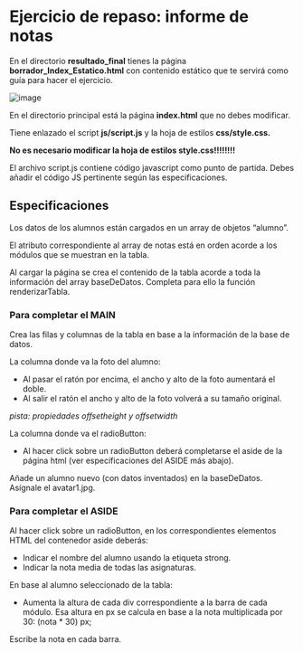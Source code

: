 # Ejercicio de repaso: informe de notas

En el directorio **resultado_final** tienes la página **borrador_Index_Estatico.html** con contenido estático que te servirá como guía para hacer el ejercicio. 

![image](https://user-images.githubusercontent.com/91023374/235069020-3a088b67-3750-41cb-a86b-103742dbc2d9.png)

En el directorio principal está la página **index.html** que no debes modificar. 

Tiene enlazado el script **js/script.js** y la hoja de estilos **css/style.css.**

**No es necesario modificar la hoja de estilos style.css!!!!!!!!**

El archivo script.js contiene código javascript como punto de partida. Debes añadir el código JS pertinente según las especificaciones.

## Especificaciones

Los datos de los alumnos están cargados en un array de objetos “alumno”. 

El atributo correspondiente al array de notas está en orden acorde a los módulos que se muestran en la tabla.

Al cargar la página se crea el contenido de la tabla acorde a toda la información del array baseDeDatos. Completa para ello la función renderizarTabla.

### Para completar el MAIN

Crea las filas y columnas de la tabla en base a la información de la base de datos.

La columna donde va la foto del alumno: 

- Al pasar el ratón por encima, el ancho y alto de la foto aumentará el doble.
- Al salir el ratón el ancho y alto de la foto volverá a su tamaño original.

*pista: propiedades offsetheight y offsetwidth*

La columna donde va el radioButton:

- Al hacer click sobre un radioButton deberá completarse el aside de la página html (ver especificaciones del ASIDE más abajo). 

Añade un alumno nuevo (con datos inventados) en la baseDeDatos. Asígnale el avatar1.jpg.

### Para completar el ASIDE

Al hacer click sobre un radioButton, en los correspondientes elementos HTML del contenedor aside deberás:

- Indicar el nombre del alumno usando la etiqueta strong.
- Indicar la nota media de todas las asignaturas.
  

En base al alumno seleccionado de la tabla:
  
- Aumenta la altura  de cada div correspondiente a la barra de cada módulo. Esa altura en px se calcula en base a la nota multiplicada por 30:
(nota * 30) px;
  
Escribe la nota en cada barra.

